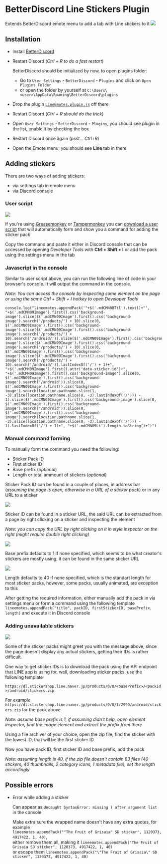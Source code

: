 # BetterDiscord Line Stickers Plugin

Extends BetterDiscord emote menu to add a tab with Line stickers to it
![](https://images-2.discordapp.net/.eJwVwlEOgyAMANC7cADaCdrgbQgSNGpLaM0-lt19Wd77uGdcbnW7WdcVYDu0yNi8mozcqm8i7aq5H-qL3JDNctnvyqYwIaWQMFDCv4ARpjDHV1qWSISIhBHh4ZPlzb5zc98fBl4izw.ck5ayHbH8eRafxBrT6QxQYinoOA)


## Installation 

*   Install [BetterDiscord](https://betterdiscord.net/)
*   Restart Discord (*Ctrl + R to do a fast restart*)

    BetterDiscord should be initialized by now, to open plugins folder:
	
	*   Go to `User Settings` - `BetterDiscord` - `Plugins` and click on `Open Plugins Folder`
	*   or open the folder by yourself at `C:\Users\<user>\AppData\Roaming\BetterDiscord\plugins`

*   Drop the plugin [`LineEmotes.plugin.js`](https://raw.githubusercontent.com/awaken1ng/bd-linestickers/master/LineEmotes.plugin.js) off there
*   Restart Discord (*Ctrl + R should do the trick*)
*   Open `User Settings` - `BetterDiscord` - `Plugins`, you should see plugin in the list, enable it by checking the box
*   Restart Discord once again (*psst... Ctrl+R*) 
*   Open the Emote menu, you should see **Line** tab in there


## Adding stickers

There are two ways of adding stickers:

*   via settings tab in emote menu
*   via Discord console

### User script

![](https://images-1.discordapp.net/.eJwNyMsNwyAMANBdGADzsUOUbRBBJGpiI3DUQ9Xd23d8H_OMy2zmUO1zA9jPWWTsdqqM3KptIu2quZ_TFrkhq-Zy3JV1QogeMYQY_YoJE6H7F6U1OYq4LOQTOYSHXyxvtp2b-f4ABU4i0g.OrvthoOSXV27-F1JgirG_viHXH0)

If you're using [Greasemonkey](https://addons.mozilla.org/en-US/firefox/addon/greasemonkey/) or [Tampermonkey](https://chrome.google.com/webstore/detail/tampermonkey/dhdgffkkebhmkfjojejmpbldmpobfkfo) you can [download a user script](https://greasyfork.org/en/scripts/23630) that will automatically form and show you a command for adding the sticker pack

Copy the command and paste it either in Discord console that can be accessed by opening *Developer Tools* with **Ctrl + Shift + I** or add the pack using the settings menu in the tab

### Javascript in the console
Similar to user script above, you can run the following line of code in your browser's console. It will output the command in the console.

*Note: You can access the console by inspecting some element on the page or using the same Ctrl + Shift + I hotkey to open Developer Tools* 

```
console.log("lineemotes.appendPack('"+$('.mdCMN08Ttl').text()+"', "+$('.mdCMN09Image').first().css('background-image').slice($('.mdCMN09Image').first().css('background-image').search('/products/') + 10).slice(0, $('.mdCMN09Image').first().css('background-image').slice($('.mdCMN09Image').first().css('background-image').search('/products/') + 10).search('/android/')).slice($('.mdCMN09Image').first().css('background-image').slice($('.mdCMN09Image').first().css('background-image').search('/products/') + 10).slice(0, $('.mdCMN09Image').first().css('background-image').slice($('.mdCMN09Image').first().css('background-image').search('/products/') + 10).search('/android/')).lastIndexOf('/') + 1)+", "+$('.mdCMN09Image').first().attr('data-sticker-id')+", "+$('.mdCMN09Image').first().css('background-image').slice(0, $('.mdCMN09Image').first().css('background-image').search('/android')).slice(0, $('.mdCMN09Image').first().css('background-image').search(location.pathname.slice(1, -3).slice(location.pathname.slice(0, -3).lastIndexOf('/'))) - 1).slice($('.mdCMN09Image').first().css('background-image').slice(0, $('.mdCMN09Image').first().css('background-image').search('/android')).slice(0, $('.mdCMN09Image').first().css('background-image').search(location.pathname.slice(1, -3).slice(location.pathname.slice(0, -3).lastIndexOf('/'))) - 1).lastIndexOf('/') + 1)+", "+$('.mdCMN09Li').length.toString()+")")
```

### Manual command forming

To manually form the command you need the following:

  * Sticker Pack ID
  * First sticker ID
  * Base prefix (*optional*)
  * Length or total ammount of stickers (*optional*)

Sticker Pack ID can be found in a couple of places, in address bar (*assuming the page is open, otherwise in a URL of a sticker pack*) or in any URL to a sticker

![](https://images-2.discordapp.net/.eJwNyMENwyAMAMBdGABiMHGaPToAAkSQCEbgvqLu3t7zHvWZTZ3qEhnrNCbVFXkmvYRnKFkX5tJyGHXpyLcJIiFed-6yjHWAaK1zcCAhedz-5enlHZBFOtwO-2beXaq0nECPXtT3B0kzIz0.-bM9Wl9JxDB8FjYm4QGeV2NInbM)

Sticker ID can be found in a sticker URL, the said URL can be extracted from a page by right clicking on a sticker and inspecting the element

*Note: you can copy the URL by right clicking on it in style inspector on the right (might require double right clicking)*

![](https://images-2.discordapp.net/.eJwNyEEOhCAMAMC_8ACqUALrbwgSNGpLaM0ezP59neM85h6nWcym2mUBWHcpPFYryiO3ahtzO2vuu9jCF2TVXLarkgo4PyM65_2cMGIMOL0V4if5hMEFRD9FBzcdxF-ynZr5_QEFuiLV.ymBP2UZZnvdptHk594Csml_iDJU)

Base prefix defaults to 1 if none specified, which seems to be what creator's stickers are mostly using, it can be found in the same sticker URL

![](https://images-2.discordapp.net/.eJwNyEEOhCAMAMC_8ACQUgT9DUGCRm0J1Oxhs39f5zhf9fRLrWoXaWM1ZjtG5r7pIdxTLboy16ukdgyd-TZJJOX9LiTDgLOIAM7ZiAGDx-ktHye72DAD-Ohgmc1DJ_GHdKOqfn8FCSLT.Yiw4CJreyn16sXVtpc9J7JiiG0g)

Length defaults to 40 if none specified, which is the standart length for most sticker packs, however, some packs, usually animated, are exception to this

After getting the required information, either manually add the pack in via settings menu or form a command using the following template
`lineemotes.appendPack("title", packID, firstStickerID, basePrefix, length)` and execute it in Discord console

### Adding unavailable stickers

![](https://images-1.discordapp.net/.eJwNyUsOwyAMANG7cADMx5Q0t0EEkagJRthRFlXvXmb55qvucapV7SKdV4Dt4Exj0yw0Ui26EtWzpH6wznRBEkl5v0oTBuctonPe2wUjxoBmUljMy3gbZ-E9H9zt0-hpureqfn8FBCLS.r9K2Q2sq5ffMRkxjoFauBmz0f7U)

Some of the sticker packs might greet you with the message above, since the page doesn't display any actual stickers, getting their IDs is rather difficult.

One way to get sticker IDs is to download the pack using the API endpoint that LINE app is using for, well, downloading sticker packs, use the following template

`https://dl.stickershop.line.naver.jp/products/0/0/<basePrefix>/<packid>/android/stickers.zip`

For example `https://dl.stickershop.line.naver.jp/products/0/0/1/2999/android/stickers.zip` for the pack above

*Note: assume base prefix is 1, if assuming didn't help, open element inspector, find the image element and extract the prefix from there*

Using a file archiver of your choice, open the zip file, find the sticker with the lowest ID, that will be the first sticker ID

Now you have pack ID, first sticker ID and base prefix, add the pack

*Note: assuming length is 40, if the zip file doesn't contain 83 files (40 stickers, 40 thumbnails, 2 category icons, 1 metadata file), set the length accordingly*

## Possible errors
- Error while adding a sticker

  Can appear as `Uncaught SyntaxError: missing ) after argument list` in the console
  
  Make extra sure the wrapped name doesn't have any extra quotes, for example
  <br/>`lineemotes.appendPack(""The Fruit of Grisaia" SD sticker", 1120373, 4917422, 1, 40)`,
  <br/>either remove them all, making it `lineemotes.appendPack("The Fruit of Grisaia SD sticker", 1120373, 4917422, 1, 40)`
  <br/>or escape them `lineemotes.appendPack("\"The Fruit of Grisaia\" SD sticker", 1120373, 4917422, 1, 40)`
